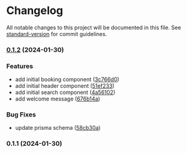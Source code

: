 # Changelog

All notable changes to this project will be documented in this file. See [standard-version](https://github.com/conventional-changelog/standard-version) for commit guidelines.

### [0.1.2](https://github.com/SilasRodrigues19/FSWBarber/compare/v0.1.1...v0.1.2) (2024-01-30)


### Features

* add initial booking component ([3c766d0](https://github.com/SilasRodrigues19/FSWBarber/commit/3c766d0e2acbf0797d93e0ca2935a0079f71a85a))
* add initial header component ([51ef233](https://github.com/SilasRodrigues19/FSWBarber/commit/51ef233881009076e36f41be0f3411befd5add53))
* add initial search component ([4a56102](https://github.com/SilasRodrigues19/FSWBarber/commit/4a5610231d57225e65dd01331ea4c9ab425c53e8))
* add welcome message ([676b14a](https://github.com/SilasRodrigues19/FSWBarber/commit/676b14a5280889a67b337783db1254026728fe27))


### Bug Fixes

* update prisma schema ([58cb30a](https://github.com/SilasRodrigues19/FSWBarber/commit/58cb30a31bfa7213af0fe44f96478d08f27829ef))

### 0.1.1 (2024-01-30)
